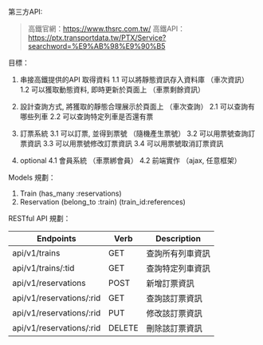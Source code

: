 第三方API:
> 高鐵官網：https://www.thsrc.com.tw/
> 高鐵API：https://ptx.transportdata.tw/PTX/Service?searchword=%E9%AB%98%E9%90%B5

目標：
1. 串接高鐵提供的API 取得資料 
  1.1 可以將靜態資訊存入資料庫 （車次資訊）
  1.2 可以獲取動態資料, 即時更新於頁面上 （車票剩餘資訊）

2. 設計查詢方式, 將獲取的靜態合理展示於頁面上 （車次查詢）
  2.1 可以查詢有哪些列車
  2.2 可以查詢特定列車是否還有票

3. 訂票系統
  3.1 可以訂票, 並得到票號 （隨機產生票號）
  3.2 可以用票號查詢訂票資訊
  3.3 可以用票號修改訂票資訊
  3.4 可以用票號取消訂票資訊

4. optional
  4.1 會員系統 （車票綁會員）
  4.2 前端實作 （ajax, 任意框架）

Models 規劃：
1. Train (has_many :reservations)
2. Reservation (belong_to :train) (train_id:references)

RESTful API 規劃：

| Endpoints                  | Verb   | Description    
|----------------------------|--------|--------------- 
| api/v1/trains              | GET    | 查詢所有列車資訊   
| api/v1/trains/:tid         | GET    | 查詢特定列車資訊   
| api/v1/reservations        | POST   | 新增訂票資訊     
| api/v1/reservations/:rid   | GET    | 查詢該訂票資訊   
| api/v1/reservations/:rid   | PUT    | 修改該訂票資訊   
| api/v1/reservations/:rid   | DELETE | 刪除該訂票資訊   

